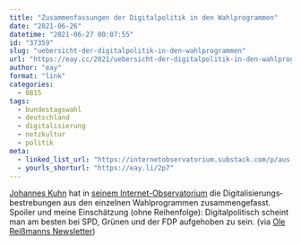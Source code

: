 ```yaml
---
title: "Zusammenfassungen der Digitalpolitik in den Wahlprogrammen"
date: "2021-06-26"
datetime: "2021-06-27 00:07:55"
id: "37359"
slug: "uebersicht-der-digitalpolitik-in-den-wahlprogrammen"
url: "https://eay.cc/2021/uebersicht-der-digitalpolitik-in-den-wahlprogrammen/"
author: "eay"
format: "link"
categories:
  - 0815
tags:
  - bundestagswahl
  - deutschland
  - digitalisierung
  - netzkultur
  - politik
meta:
  - linked_list_url: "https://internetobservatorium.substack.com/p/aus-dem-internet-observatorium-17"
  - yourls_shorturl: "https://eay.li/2p7"
---
```


[Johannes Kuhn](https://kopfzeiler.org/) hat in [seinem Internet-Obser­vatorium](https://internetobservatorium.substack.com/) die Digitalisierungs­bestrebungen aus den einzelnen Wahlpro­grammen zusammen­gefasst. Spoiler und meine Einschätzung (ohne Reihenfolge): Digital­politisch scheint man am besten bei SPD, Grünen und der FDP aufgehoben zu sein. (via [Ole Reißmanns Newsletter](https://steadyhq.com/de/thefuture/posts/f709c16b-ea3f-42bb-b42e-02517abe85e0))
